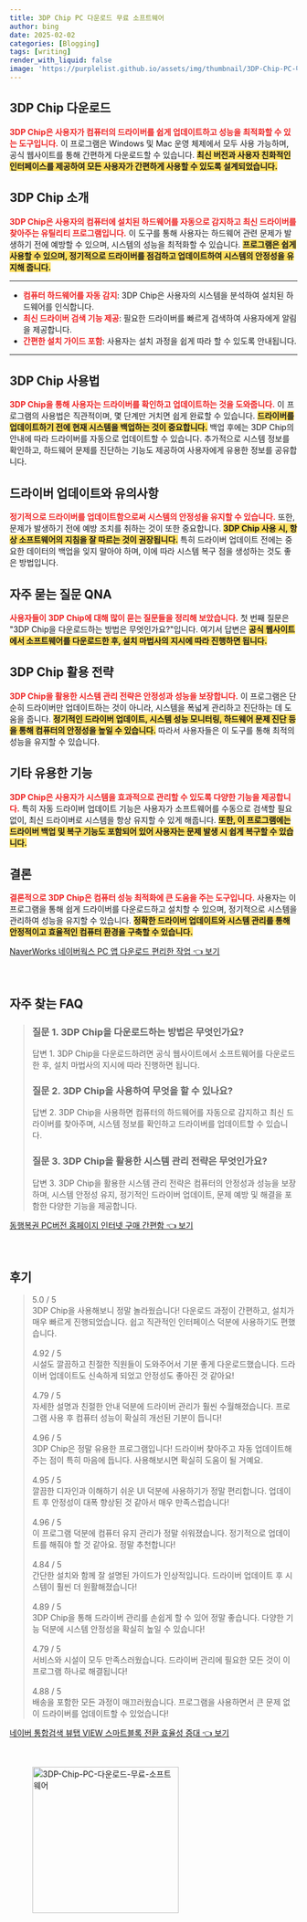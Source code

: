 ```yaml
---
title: 3DP Chip PC 다운로드 무료 소프트웨어
author: bing
date: 2025-02-02
categories: [Blogging]
tags: [writing]
render_with_liquid: false
image: 'https://purplelist.github.io/assets/img/thumbnail/3DP-Chip-PC-다운로드-무료-소프트웨어.webp'
---
```



<h2 id='3DP_chip_다운로드'>3DP Chip 다운로드</h2>

<p><b><span style="color: #ee2323;">3DP Chip은 사용자가 컴퓨터의 드라이버를 쉽게 업데이트하고 성능을 최적화할 수 있는 도구입니다.</span></b> 이 프로그램은 Windows 및 Mac 운영 체제에서 모두 사용 가능하며, 공식 웹사이트를 통해 간편하게 다운로드할 수 있습니다. <b><span style="background-color: #ffe066;">최신 버전과 사용자 친화적인 인터페이스를 제공하여 모든 사용자가 간편하게 사용할 수 있도록 설계되었습니다.</span></b></p>

<h2 id='3DP_chip_소개'>3DP Chip 소개</h2>

<p><b><span style="color: #ee2323;">3DP Chip은 사용자의 컴퓨터에 설치된 하드웨어를 자동으로 감지하고 최신 드라이버를 찾아주는 유틸리티 프로그램입니다.</span></b> 이 도구를 통해 사용자는 하드웨어 관련 문제가 발생하기 전에 예방할 수 있으며, 시스템의 성능을 최적화할 수 있습니다. <b><span style="background-color: #ffe066;">프로그램은 쉽게 사용할 수 있으며, 정기적으로 드라이버를 점검하고 업데이트하여 시스템의 안정성을 유지해 줍니다.</span></b></p>

<hr />

<ul>
    <li><b><span style="color: #ee2323;">컴퓨터 하드웨어를 자동 감지</span></b>: 3DP Chip은 사용자의 시스템을 분석하여 설치된 하드웨어를 인식합니다.</li>
    <li><b><span style="color: #ee2323;">최신 드라이버 검색 기능 제공</span></b>: 필요한 드라이버를 빠르게 검색하여 사용자에게 알림을 제공합니다.</li>
    <li><b><span style="color: #ee2323;">간편한 설치 가이드 포함</span></b>: 사용자는 설치 과정을 쉽게 따라 할 수 있도록 안내됩니다.</li>
</ul>

<hr />

<h2 id='3DP_chip_사용법'>3DP Chip 사용법</h2>

<p><b><span style="color: #ee2323;">3DP Chip을 통해 사용자는 드라이버를 확인하고 업데이트하는 것을 도와줍니다.</span></b> 이 프로그램의 사용법은 직관적이며, 몇 단계만 거치면 쉽게 완료할 수 있습니다. <b><span style="background-color: #ffe066;">드라이버를 업데이트하기 전에 현재 시스템을 백업하는 것이 중요합니다.</span></b> 백업 후에는 3DP Chip의 안내에 따라 드라이버를 자동으로 업데이트할 수 있습니다. 추가적으로 시스템 정보를 확인하고, 하드웨어 문제를 진단하는 기능도 제공하여 사용자에게 유용한 정보를 공유합니다.</p>

<h2 id='드라이버_업데이트와_유의사항'>드라이버 업데이트와 유의사항</h2>

<p><b><span style="color: #ee2323;">정기적으로 드라이버를 업데이트함으로써 시스템의 안정성을 유지할 수 있습니다.</span></b> 또한, 문제가 발생하기 전에 예방 조치를 취하는 것이 또한 중요합니다. <b><span style="background-color: #ffe066;">3DP Chip 사용 시, 항상 소프트웨어의 지침을 잘 따르는 것이 권장됩니다.</span></b> 특히 드라이버 업데이트 전에는 중요한 데이터의 백업을 잊지 말아야 하며, 이에 따라 시스템 복구 점을 생성하는 것도 좋은 방법입니다.</p>

<h2 id='3DP_chip_QNA'>자주 묻는 질문 QNA</h2>

<p><b><span style="color: #ee2323;">사용자들이 3DP Chip에 대해 많이 묻는 질문들을 정리해 보았습니다.</span></b> 첫 번째 질문은 "3DP Chip을 다운로드하는 방법은 무엇인가요?"입니다. 여기서 답변은 <b><span style="background-color: #ffe066;">공식 웹사이트에서 소프트웨어를 다운로드한 후, 설치 마법사의 지시에 따라 진행하면 됩니다.</span></b></p>

<h2 id='3DP_chip_활용_전략'>3DP Chip 활용 전략</h2>

<p><b><span style="color: #ee2323;">3DP Chip을 활용한 시스템 관리 전략은 안정성과 성능을 보장합니다.</span></b> 이 프로그램은 단순히 드라이버만 업데이트하는 것이 아니라, 시스템을 폭넓게 관리하고 진단하는 데 도움을 줍니다. <b><span style="background-color: #ffe066;">정기적인 드라이버 업데이트, 시스템 성능 모니터링, 하드웨어 문제 진단 등을 통해 컴퓨터의 안정성을 높일 수 있습니다.</span></b> 따라서 사용자들은 이 도구를 통해 최적의 성능을 유지할 수 있습니다.</p>

<h2 id='기타_유용한_기능'>기타 유용한 기능</h2>

<p><b><span style="color: #ee2323;">3DP Chip은 사용자가 시스템을 효과적으로 관리할 수 있도록 다양한 기능을 제공합니다.</span></b> 특히 자동 드라이버 업데이트 기능은 사용자가 소프트웨어를 수동으로 검색할 필요 없이, 최신 드라이버로 시스템을 항상 유지할 수 있게 해줍니다. <b><span style="background-color: #ffe066;">또한, 이 프로그램에는 드라이버 백업 및 복구 기능도 포함되어 있어 사용자는 문제 발생 시 쉽게 복구할 수 있습니다.</span></b></p>

<h2 id='결론'>결론</h2>

<p><b><span style="color: #ee2323;">결론적으로 3DP Chip은 컴퓨터 성능 최적화에 큰 도움을 주는 도구입니다.</span></b> 사용자는 이 프로그램을 통해 쉽게 드라이버를 다운로드하고 설치할 수 있으며, 정기적으로 시스템을 관리하여 성능을 유지할 수 있습니다. <b><span style="background-color: #ffe066;">정확한 드라이버 업데이트와 시스템 관리를 통해 안정적이고 효율적인 컴퓨터 환경을 구축할 수 있습니다.</span></b></p>


<p><a class="click-button" title="NaverWorks 네이버웍스 PC 앱 다운로드 편리한 작업" href="https://purplelist.github.io/posts/NaverWorks-%EB%84%A4%EC%9D%B4%EB%B2%84%EC%9B%8D%EC%8A%A4-PC-%EC%95%B1-%EB%8B%A4%EC%9A%B4%EB%A1%9C%EB%93%9C-%ED%8E%B8%EB%A6%AC%ED%95%9C-%EC%9E%91%EC%97%85/" rel="dofollow">NaverWorks 네이버웍스 PC 앱 다운로드 편리한 작업 👈 보기</a></p><br>
<h2 id='자주_찾는_FAQ'>자주 찾는 FAQ</h2>
<div itemscope="" itemtype="https://schema.org/FAQPage"> 
<blockquote> 
<div itemscope="" itemprop="mainEntity" itemtype="https://schema.org/Question"> 
<h3 itemprop="name">질문 1. 3DP Chip을 다운로드하는 방법은 무엇인가요?</h3> 
<div itemscope="" itemprop="acceptedAnswer" itemtype="https://schema.org/Answer"> 
<span itemprop="text"> 
<p>답변 1. 3DP Chip을 다운로드하려면 공식 웹사이트에서 소프트웨어를 다운로드한 후, 설치 마법사의 지시에 따라 진행하면 됩니다.</p> 
</span> 
</div> 
</div> 
<div itemscope="" itemprop="mainEntity" itemtype="https://schema.org/Question"> 
<h3 itemprop="name">질문 2. 3DP Chip을 사용하여 무엇을 할 수 있나요?</h3> 
<div itemscope="" itemprop="acceptedAnswer" itemtype="https://schema.org/Answer"> 
<span itemprop="text"> 
<p>답변 2. 3DP Chip을 사용하면 컴퓨터의 하드웨어를 자동으로 감지하고 최신 드라이버를 찾아주며, 시스템 정보를 확인하고 드라이버를 업데이트할 수 있습니다.</p> 
</span> 
</div> 
</div> 
<div itemscope="" itemprop="mainEntity" itemtype="https://schema.org/Question"> 
<h3 itemprop="name">질문 3. 3DP Chip을 활용한 시스템 관리 전략은 무엇인가요?</h3> 
<div itemscope="" itemprop="acceptedAnswer" itemtype="https://schema.org/Answer"> 
<span itemprop="text"> 
<p>답변 3. 3DP Chip을 활용한 시스템 관리 전략은 컴퓨터의 안정성과 성능을 보장하며, 시스템 안정성 유지, 정기적인 드라이버 업데이트, 문제 예방 및 해결을 포함한 다양한 기능을 제공합니다.</p> 
</span> 
</div> 
</div> 
</blockquote> 
</div>
<p><a class="click-button" title="동행복권 PC버전 홈페이지 인터넷 구매 간편함" href="https://purplelist.github.io/posts/%EB%8F%99%ED%96%89%EB%B3%B5%EA%B6%8C-PC%EB%B2%84%EC%A0%84-%ED%99%88%ED%8E%98%EC%9D%B4%EC%A7%80-%EC%9D%B8%ED%84%B0%EB%84%B7-%EA%B5%AC%EB%A7%A4-%EA%B0%84%ED%8E%B8%ED%95%A8/" rel="dofollow">동행복권 PC버전 홈페이지 인터넷 구매 간편함 👈 보기</a></p><br>
<h2 id='후기'>후기</h2>
<div itemscope itemtype="https://schema.org/Product">
  <blockquote>
  <div itemprop="review" itemscope itemtype="https://schema.org/Review">
      <div itemprop="reviewRating" itemscope itemtype="https://schema.org/Rating"> <span itemprop="ratingValue">5.0</span> / <span itemprop="bestRating">5</span> </div>
      <span itemprop="reviewBody">3DP Chip을 사용해보니 정말 놀라웠습니다! 다운로드 과정이 간편하고, 설치가 매우 빠르게 진행되었습니다. 쉽고 직관적인 인터페이스 덕분에 사용하기도 편했습니다.</span>
  </div>
  <br>
  <div itemprop="review" itemscope itemtype="https://schema.org/Review">
      <div itemprop="reviewRating" itemscope itemtype="https://schema.org/Rating"> <span itemprop="ratingValue">4.92</span> / <span itemprop="bestRating">5</span> </div>
      <span itemprop="reviewBody">시설도 깔끔하고 친절한 직원들이 도와주어서 기분 좋게 다운로드했습니다. 드라이버 업데이트도 신속하게 되었고 안정성도 좋아진 것 같아요!</span>
  </div>
  <br>
  <div itemprop="review" itemscope itemtype="https://schema.org/Review">
      <div itemprop="reviewRating" itemscope itemtype="https://schema.org/Rating"> <span itemprop="ratingValue">4.79</span> / <span itemprop="bestRating">5</span> </div>
      <span itemprop="reviewBody">자세한 설명과 친절한 안내 덕분에 드라이버 관리가 훨씬 수월해졌습니다. 프로그램 사용 후 컴퓨터 성능이 확실히 개선된 기분이 듭니다!</span>
  </div>
  <br>
  <div itemprop="review" itemscope itemtype="https://schema.org/Review">
      <div itemprop="reviewRating" itemscope itemtype="https://schema.org/Rating"> <span itemprop="ratingValue">4.96</span> / <span itemprop="bestRating">5</span> </div>
      <span itemprop="reviewBody">3DP Chip은 정말 유용한 프로그램입니다! 드라이버 찾아주고 자동 업데이트해 주는 점이 특히 마음에 듭니다. 사용해보시면 확실히 도움이 될 거예요.</span>
  </div>
  <br>
  <div itemprop="review" itemscope itemtype="https://schema.org/Review">
      <div itemprop="reviewRating" itemscope itemtype="https://schema.org/Rating"> <span itemprop="ratingValue">4.95</span> / <span itemprop="bestRating">5</span> </div>
      <span itemprop="reviewBody">깔끔한 디자인과 이해하기 쉬운 UI 덕분에 사용하기가 정말 편리합니다. 업데이트 후 안정성이 대폭 향상된 것 같아서 매우 만족스럽습니다!</span>
  </div>
  <br>
  <div itemprop="review" itemscope itemtype="https://schema.org/Review">
      <div itemprop="reviewRating" itemscope itemtype="https://schema.org/Rating"> <span itemprop="ratingValue">4.96</span> / <span itemprop="bestRating">5</span> </div>
      <span itemprop="reviewBody">이 프로그램 덕분에 컴퓨터 유지 관리가 정말 쉬워졌습니다. 정기적으로 업데이트를 해줘야 할 것 같아요. 정말 추천합니다!</span>
  </div>
  <br>
  <div itemprop="review" itemscope itemtype="https://schema.org/Review">
      <div itemprop="reviewRating" itemscope itemtype="https://schema.org/Rating"> <span itemprop="ratingValue">4.84</span> / <span itemprop="bestRating">5</span> </div>
      <span itemprop="reviewBody">간단한 설치와 함께 잘 설명된 가이드가 인상적입니다. 드라이버 업데이트 후 시스템이 훨씬 더 원활해졌습니다!</span>
  </div>
  <br>
  <div itemprop="review" itemscope itemtype="https://schema.org/Review">
      <div itemprop="reviewRating" itemscope itemtype="https://schema.org/Rating"> <span itemprop="ratingValue">4.89</span> / <span itemprop="bestRating">5</span> </div>
      <span itemprop="reviewBody">3DP Chip을 통해 드라이버 관리를 손쉽게 할 수 있어 정말 좋습니다. 다양한 기능 덕분에 시스템 안정성을 확실히 높일 수 있습니다!</span>
  </div>
  <br>
  <div itemprop="review" itemscope itemtype="https://schema.org/Review">
      <div itemprop="reviewRating" itemscope itemtype="https://schema.org/Rating"> <span itemprop="ratingValue">4.79</span> / <span itemprop="bestRating">5</span> </div>
      <span itemprop="reviewBody">서비스와 시설이 모두 만족스러웠습니다. 드라이버 관리에 필요한 모든 것이 이 프로그램 하나로 해결됩니다!</span>
  </div>
  <br>
  <div itemprop="review" itemscope itemtype="https://schema.org/Review">
      <div itemprop="reviewRating" itemscope itemtype="https://schema.org/Rating"> <span itemprop="ratingValue">4.88</span> / <span itemprop="bestRating">5</span> </div>
      <span itemprop="reviewBody">배송을 포함한 모든 과정이 매끄러웠습니다. 프로그램을 사용하면서 큰 문제 없이 드라이버를 업데이트할 수 있었습니다!</span>
  </div>
  </blockquote>
</div>
<p><a class="click-button" title="네이버 통합검색 뷰탭 VIEW 스마트블록 전환 효율성 증대" href="https://purplelist.github.io/posts/%EB%84%A4%EC%9D%B4%EB%B2%84-%ED%86%B5%ED%95%A9%EA%B2%80%EC%83%89-%EB%B7%B0%ED%83%AD-VIEW-%EC%8A%A4%EB%A7%88%ED%8A%B8%EB%B8%94%EB%A1%9D-%EC%A0%84%ED%99%98-%ED%9A%A8%EC%9C%A8%EC%84%B1-%EC%A6%9D%EB%8C%80/" rel="dofollow">네이버 통합검색 뷰탭 VIEW 스마트블록 전환 효율성 증대 👈 보기</a></p><br>
<figure class="image"><img src="https://purplelist.github.io/assets/img/thumbnail/3DP-Chip-PC-다운로드-무료-소프트웨어.webp" alt="3DP-Chip-PC-다운로드-무료-소프트웨어" width="256" height="256"></figure>